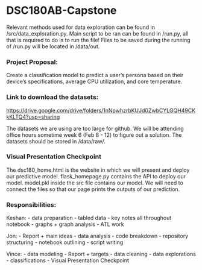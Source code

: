# DSC180AB-Capstone

Relevant methods used for data exploration can be found in /src/data_exploration.py.
Main script to be ran can be found in /run.py, all that is required to do is to run the file!
Files to be saved during the running of /run.py will be located in /data/out.

### Project Proposal:
Create a classification model to predict a user’s persona based on their device’s specifications,
average CPU utilization, and core temperature.

### Link to download the datasets:
https://drive.google.com/drive/folders/1nNpwhzrbKUJd0ZwbCYLGQH49CKkKLTQ4?usp=sharing

The datasets we are using are too large for github. We will be attending office hours sometime week 6 (Feb 8 - 12) to figure out a solution.
The datasets should be stored in /data/raw/.
### Visual Presentation Checkpoint
The dsc180_home.html is the website in which we will present and deploy our predictive model.
flask_homepage.py contains the API to deploy our model.
model.pkl inside the src file contains our model.
We will need to connect the files so that our page prints the outputs of our prediction.

### Responsibilities:
Keshan:
    - data preparation
    - tabled data
    - key notes all throughout notebook
    - graphs + graph analysis
    - ATL work

Jon:
    - Report + main ideas
    - data analysis - code breakdown
    - repository structuring
    - notebook outlining
    - script writing

Vince:
    - data modeling
    - Report + targets
    - data cleaning
    - data explorations
    - classifications
    - Visual Presentation Checkpoint
